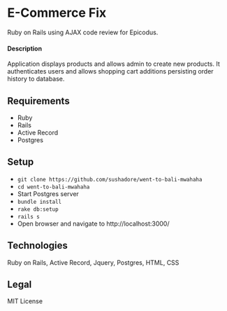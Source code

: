 # E-Commerce Fix

Ruby on Rails using AJAX code review for Epicodus.

#### Description
Application displays products and allows admin to create new products. It authenticates users and allows shopping cart additions persisting order history to database.

## Requirements
  * Ruby
  * Rails
  * Active Record
  * Postgres

## Setup

  * `git clone https://github.com/sushadore/went-to-bali-mwahaha`
  * `cd went-to-bali-mwahaha`
  * Start Postgres server
  * `bundle install`
  * `rake db:setup`
  * `rails s`
  * Open browser and navigate to http://localhost:3000/

## Technologies
Ruby on Rails, Active Record, Jquery, Postgres, HTML, CSS

## Legal
MIT License
